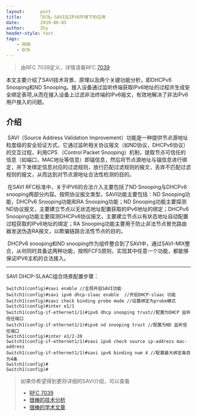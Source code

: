 ```yaml
---
layout:      post
title:      「DCN」SAVI在IPV6环境下的应用
date:        2019-06-05
author:      Zhy
header-style: text
tags:
    - 网络
    - DCN
---
```





> 由RFC 7039定义，详情请看RFC [7039](<https://tools.ietf.org/html/rfc7039>)

本文主要介绍了SAVI技术背景、原理以及两个关键功能分析，即DHCPv6 Snooping和ND Snooping。接入设备通过监听终端获取IPv6地址的过程并生成安全绑定表项,从而在接入设备上过滤非法终端的IPv6报文，有效地解决了非法IPv6用户接入的问题。

## 介绍

​		SAVI（Source Address Validation Improvement）功能是一种提供节点源地址粒度级的安全验证方式，它通过监听相关协议报文（如ND协议，DHCPv6协议）的交互过程，利用CPS （Control Packet Snooping）机制，提取节点可信任的信息（如端口，MAC地址等信息）即锚信息，然后将节点源地址与锚信息进行绑定，并下发绑定信息对应的过滤规则，放行匹配过滤规则的报文，丢弃不匹配过滤规则的报文，从而达到对节点源地址合法性检测的目的。

​		在SAVI RFC标准中，关于IPV6的合法介入主要包括了ND Snooping与DHCPv6 snooping两部分内容。按照协议报文类型，SAVI功能主要包括：ND Snooping功能，DHCPv6 Snooping功能和RA Snooping功能；ND Snooping功能主要探测ND协议报文，主要建立节点以无状态地址配置获取的IPv6地址的绑定；DHCPv6 Snooping功能主要探测DHCPv6协议报文，主要建立节点以有状态地址自动配置过程获取的IPv6地址的绑定；RA Snooping功能主要用于防止非法节点冒充路由器发送伪造RA报文，以欺骗链路合法性节点的目的。

​		DHCPv6 snooping和ND snooping作为组件整合到了SAVI中，通过SAVI-MIX整合，从何同时具备这两种功能，按照FCFS原则，实现其中任意一个功能，都能够保证IPV6主机的合法接入。



---



SAVI DHCP-SLAAC组合场景配置步骤：

```
Switch1(config)#savi enable //全局开启SAVI功能
Switch1(config)#savi ipv6 dhcp-slaac enable  //开启DHCP-slaac 功能
Switch1(config)#savi check binding probe mode //设置绑定为probe模式
Switch1(config)#inter e1/1
Switch1(config-if-ethernet1/1)#ipv6 dhcp snooping trust//配置为DHCP 监听信任端口
Switch1(config-if-ethernet1/1)#ipv6 nd snooping trust //配置为ND 监听信任端口
Switch1(config)#inter e1/2-20
Switch1(config-if-ethernet1/1)#savi ipv6 check source ip-address mac-address
Switch1(config-if-ethernet1/1)#savi ipv6 binding num 4 //配置最大绑定条目为4条
Switch1(config)#
Switch1(config)#

```



 



> 如果你希望得到更将详细的SAVI介绍，可以查看
> -  [RFC 7039](<https://tools.ietf.org/html/rfc7039>)
> - [很棒的技术分析](<https://enterprise.pconline.com.cn/1235/12351596.html>)
> - [很棒的学术文章](<http://www.cnki.com.cn/Article/CJFDTotal-JISJ201110011.htm>)
